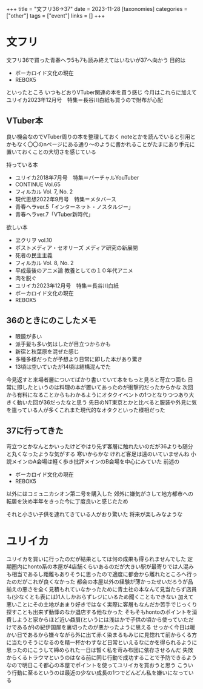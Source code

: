 +++
title = "文フリ36→37"
date = 2023-11-28
[taxonomies]
categories = ["other"]
tags = ["event"]
links = []
+++

# 文フリ
文フリ36で買った青春ヘラ5も7も読み終えてはいないが37へ向かう
目的は
- ボーカロイド文化の現在
- REBOX5

といったところ
いつもどおりVTuber関連の本を買う感じ
今月はこれらに加えてユリイカ2023年12月号　特集＝長谷川白紙も買うので財布が心配

## VTuber本
良い機会なのでVTuber周りの本を整理しておく
noteとかを読んでいると引用とかもなく〇〇のnページにある通り～のように書かれることがたまにあり手元に置いておくことの大切さを感じている

持っている本
- ユリイカ2018年7月号　特集＝バーチャルYouTuber
- CONTINUE Vol.65
- フィルカル Vol. 7, No. 2
- 現代思想2022年9月号　特集＝メタバース
- 青春ヘラver.5「インターネット・ノスタルジー」
- 青春ヘラver.7「VTuber新時代」

欲しい本
- ヱクリヲ vol.10
- ポストメディア・セオリーズ メディア研究の新展開
- 死者の民主主義
- フィルカル Vol. 8, No. 2
- 平成最後のアニメ論 教養としての１０年代アニメ
- 肉を脱ぐ
- ユリイカ2023年12月号　特集＝長谷川白紙
- ボーカロイド文化の現在
- REBOX5

## 36のときにのこしたメモ
- 眼鏡が多い
- 派手髪も多い気はしたが目立つからかも
- 新宿と秋葉原を混ぜた感じ
- 多種多様だったが予想より日常に即した本があり驚き
- 13頃は空いていたが14頃は結構混んでた

今見返すと来場者層についてばかり書いていて本をもっと見ろと苛立つ面も
日常に即したというのは料理の本が置いてあったのが衝撃的だったからかな
次回から有料になることからもわかるようにオタクイベントの1つとなりつつあり大きく動いた回が36だったなと思う
先日のNT東京とかと比べると服装や外見に気を遣っている人が多くこれまた現代的なオタクといった様相だった

## 37に行ってきた
苛立つとかなんとかいったけどやはり先ず客層に触れたいのだが36よりも随分と丸くなったような気がする
寒いからかな
けれど客足は遠のいていませんね
小説メインのA会場は軽く歩き批評メインのB会場を中心にみていた
前述の
- ボーカロイド文化の現在
- REBOX5

以外にはコミュニカシオン第二号を購入した
郊外に嫌気がさして地方都市への転居を決め半年をきった今に丁度良いと感じたため

それと小さい子供を連れてきている人がおり驚いた
将来が楽しみなような

# ユリイカ
ユリイカを買いに行ったのだが結果としては何の成果も得られませんでした
定期圏内にhonto系の本屋が4店舗くらいあるのだが大きい駅が最寄りでは人混みも相当であるし距離もありそうに思ったので適度に都会から離れたところへ行ったのだがこれが良くなかった
都会の本屋以外の経験が薄かったせいだろうが品揃えの悪さを全く見積もれていなかったために青土社の本なんて見当たらず店員も(少なくとも表には)1人しかおらずレジにいるため聞くこともできない
加えて悪いことにその土地があまり好きではなく実際に客層もなんだか苦手でじっくり探すことも出来ず動悸のなか退店する他なかった
そもそもhontoのポイントを消費しようと家からほど近い贔屓(というには浅はかで子供の頃から使っていただけであるが)の紀伊国屋を裏切ったのが悪かったように思える
せっかく今日は暖かい日であるから嫌々ながら外に出て赤く染まるもみじに見惚れて前からくる方に当たりそうになるのを精一杯かわすなど日常といえるなにかを得られるように思ったのにこうして締められた一日は暫く私を苛み布団に依存させるんだ
失敗からくるトラウマというのはなる前に同じ行動で成功することで予防できるようなので明日こそ都心の本屋でポイントを使ってユリイカを買おうと思う
こういう行動に至るというのは最近の少ない成長の1つでどんどん私を嫌いになっている